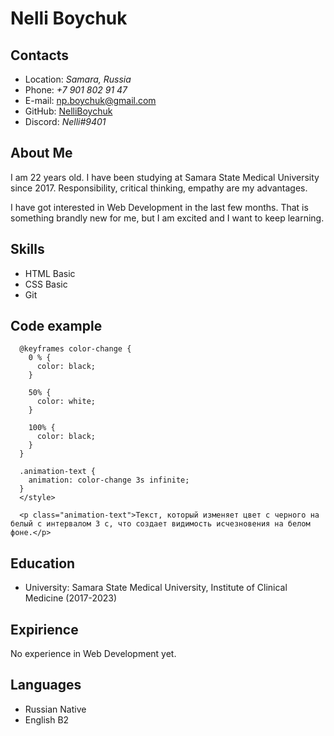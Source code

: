 # Nelli Boychuk

## Contacts
* Location: *Samara, Russia*
* Phone: *+7 901 802 91 47*
* E-mail: np.boychuk@gmail.com
* GitHub: [NelliBoychuk](https://github.com/NelliBoychuk)
* Discord: *Nelli#9401*

## About Me
I am 22 years old. I have been studying at Samara State Medical University since 2017. Responsibility, critical thinking, empathy are my advantages. 

I have got interested in Web Development in the last few months. That is something brandly new for me, but I am excited and I want to keep learning.  

## Skills
* HTML Basic
* CSS Basic
* Git

## Code example
```<style>
  @keyframes color-change {
    0 % {
      color: black;
    }

    50% {
      color: white;
    }

    100% {
      color: black;
    }
  }

  .animation-text {
    animation: color-change 3s infinite;
  }
  </style>

  <p class="animation-text">Текст, который изменяет цвет с черного на белый с интервалом 3 с, что создает видимость исчезновения на белом фоне.</p>
  ```

## Education
* University: Samara State Medical University, Institute of Clinical Medicine (2017-2023)

## Expirience
No experience in Web Development yet.

## Languages
* Russian Native
* English B2
